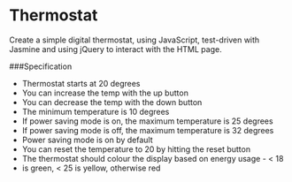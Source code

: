 # Thermostat

Create a simple digital thermostat, using JavaScript, test-driven with Jasmine and using jQuery to interact with the HTML page.

###Specification

  * Thermostat starts at 20 degrees
  * You can increase the temp with the up button
  * You can decrease the temp with the down button
  * The minimum temperature is 10 degrees
  * If power saving mode is on, the maximum temperature is 25 degrees
  * If power saving mode is off, the maximum temperature is 32 degrees
  * Power saving mode is on by default
  * You can reset the temperature to 20 by hitting the reset button
  * The thermostat should colour the display based on energy usage - < 18
  * is green, < 25 is yellow, otherwise red

